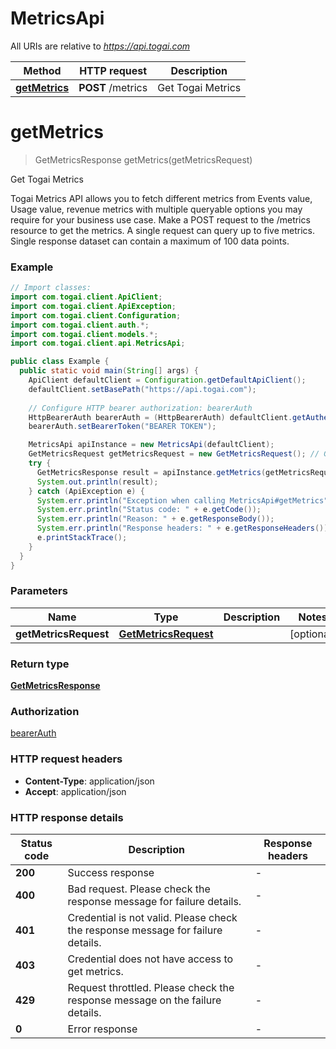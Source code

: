# MetricsApi

All URIs are relative to *https://api.togai.com*

| Method | HTTP request | Description |
|------------- | ------------- | -------------|
| [**getMetrics**](MetricsApi.md#getMetrics) | **POST** /metrics | Get Togai Metrics |


<a name="getMetrics"></a>
# **getMetrics**
> GetMetricsResponse getMetrics(getMetricsRequest)

Get Togai Metrics

Togai Metrics API allows you to fetch different metrics from Events value, Usage value, revenue metrics with multiple queryable options you may require for your business use case.  Make a POST request to the /metrics resource to get the metrics.  A single request can query up to five metrics.  Single response dataset can contain a maximum of 100 data points. 

### Example
```java
// Import classes:
import com.togai.client.ApiClient;
import com.togai.client.ApiException;
import com.togai.client.Configuration;
import com.togai.client.auth.*;
import com.togai.client.models.*;
import com.togai.client.api.MetricsApi;

public class Example {
  public static void main(String[] args) {
    ApiClient defaultClient = Configuration.getDefaultApiClient();
    defaultClient.setBasePath("https://api.togai.com");
    
    // Configure HTTP bearer authorization: bearerAuth
    HttpBearerAuth bearerAuth = (HttpBearerAuth) defaultClient.getAuthentication("bearerAuth");
    bearerAuth.setBearerToken("BEARER TOKEN");

    MetricsApi apiInstance = new MetricsApi(defaultClient);
    GetMetricsRequest getMetricsRequest = new GetMetricsRequest(); // GetMetricsRequest | 
    try {
      GetMetricsResponse result = apiInstance.getMetrics(getMetricsRequest);
      System.out.println(result);
    } catch (ApiException e) {
      System.err.println("Exception when calling MetricsApi#getMetrics");
      System.err.println("Status code: " + e.getCode());
      System.err.println("Reason: " + e.getResponseBody());
      System.err.println("Response headers: " + e.getResponseHeaders());
      e.printStackTrace();
    }
  }
}
```

### Parameters

| Name | Type | Description  | Notes |
|------------- | ------------- | ------------- | -------------|
| **getMetricsRequest** | [**GetMetricsRequest**](GetMetricsRequest.md)|  | [optional] |

### Return type

[**GetMetricsResponse**](GetMetricsResponse.md)

### Authorization

[bearerAuth](../README.md#bearerAuth)

### HTTP request headers

 - **Content-Type**: application/json
 - **Accept**: application/json

### HTTP response details
| Status code | Description | Response headers |
|-------------|-------------|------------------|
| **200** | Success response |  -  |
| **400** | Bad request. Please check the response message for failure details. |  -  |
| **401** | Credential is not valid. Please check the response message for failure details. |  -  |
| **403** | Credential does not have access to get metrics. |  -  |
| **429** | Request throttled. Please check the response message on the failure details. |  -  |
| **0** | Error response |  -  |

